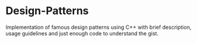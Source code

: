 # Design-Patterns
Implementation of famous design patterns using C++ with brief description, usage guidelines and just enough code to understand the gist.
